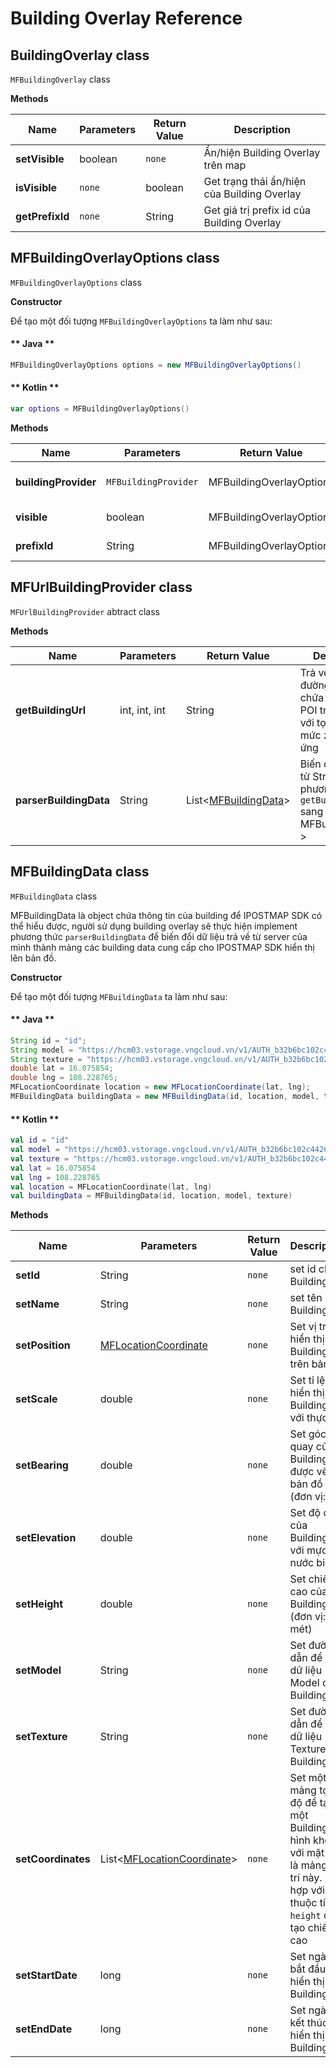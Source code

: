 # Building Overlay Reference

## BuildingOverlay class

`MFBuildingOverlay` class

**Methods**

| Name           | Parameters                              | Return Value | Description                                                                            |
|----------------|-----------------------------------------|--------------|----------------------------------------------------------------------------------------|
| **setVisible** | boolean                                 | `none`       | Ẩn/hiện Building Overlay trên map                                                      |
| **isVisible**  | `none`                                  | boolean      | Get trạng thái ẩn/hiện của Building Overlay                                            |
| **getPrefixId**| `none`                                  | String       | Get giá trị prefix id của Building Overlay                                             |

## MFBuildingOverlayOptions class

`MFBuildingOverlayOptions` class

**Constructor**

Để tạo một đối tượng `MFBuildingOverlayOptions` ta làm như sau:

<!-- tabs:start -->
#### ** Java **

```java
MFBuildingOverlayOptions options = new MFBuildingOverlayOptions()
```

#### ** Kotlin **

```kotlin
var options = MFBuildingOverlayOptions()
```
<!-- tabs:end -->

**Methods**

| Name           | Parameters                              | Return Value | Description                                                                            |
|----------------|-----------------------------------------|--------------|----------------------------------------------------------------------------------------|
| **buildingProvider**| `MFBuildingProvider`               | MFBuildingOverlayOptions| set đối tượng MFBuildingProvider cho MFBuildingOverlayOptions               |
| **visible**    | boolean                                 | MFBuildingOverlayOptions| set giá trị visible cho MFBuildingOverlayOptions                            |
| **prefixId**   | String                                  | MFBuildingOverlayOptions| Set giá trị prefixId cho MFBuildingOverlayOptions                           |


## MFUrlBuildingProvider class

`MFUrlBuildingProvider` abtract class

**Methods**

| Name           | Parameters                              | Return Value | Description                                                                            |
|----------------|-----------------------------------------|--------------|----------------------------------------------------------------------------------------|
| **getBuildingUrl** | int, int, int                       | String       | Trả về là một đường dẫn URL chứa dữ liệu của POI trên Tile ứng với tọa độ x, y và mức zoom tương ứng|
| **parserBuildingData**| String                           |List<[MFBuildingData](/ipostmap-map/android/v1.0/reference/building-overlay.md?id=mfbuildingdata-class)>| Biến đổi dữ liệu từ String trả vê từ phương thức `getBuildingUrl()` sang List< MFBuildingData >|

## MFBuildingData class

`MFBuildingData` class

MFBuildingData là object chứa thông tin của building để IPOSTMAP SDK có thể hiểu được, người sử dụng building overlay sẽ thực hiện implement phương thức `parserBuildingData` để biến
đổi dữ liệu trả về từ server của mình thành mảng các building data cung cấp cho IPOSTMAP SDK hiển thị lên bản đồ.

**Constructor**

Để tạo một đối tượng `MFBuildingData` ta làm như sau:

<!-- tabs:start -->
#### ** Java **

```java
String id = "id";
String model = "https://hcm03.vstorage.vngcloud.vn/v1/AUTH_b32b6bc102c44269ab7b55e7820e7116/sdk/models/5db6b4798b4711141457d8a9.obj";
String texture = "https://hcm03.vstorage.vngcloud.vn/v1/AUTH_b32b6bc102c44269ab7b55e7820e7116/sdk/textures/5db6b4798b4711141457d8ab.jpg";
double lat = 16.075854;
double lng = 108.228765;
MFLocationCoordinate location = new MFLocationCoordinate(lat, lng);
MFBuildingData buildingData = new MFBuildingData(id, location, model, texture);
```

#### ** Kotlin **

```kotlin
val id = "id"
val model = "https://hcm03.vstorage.vngcloud.vn/v1/AUTH_b32b6bc102c44269ab7b55e7820e7116/sdk/models/5db6b4798b4711141457d8a9.obj"
val texture = "https://hcm03.vstorage.vngcloud.vn/v1/AUTH_b32b6bc102c44269ab7b55e7820e7116/sdk/textures/5db6b4798b4711141457d8ab.jpg"
val lat = 16.075854
val lng = 108.228765
val location = MFLocationCoordinate(lat, lng)
val buildingData = MFBuildingData(id, location, model, texture)
```
<!-- tabs:end -->

**Methods**

| Name           | Parameters                              | Return Value | Description                                                                            |
|----------------|-----------------------------------------|--------------|----------------------------------------------------------------------------------------|
| **setId**      | String                                  | `none`       | set id cho Building                                                                    |
| **setName**    | String                                  | `none`       | set tên cho Building                                                                   |
| **setPosition**| [MFLocationCoordinate](/ipostmap-map/android/v1.0/reference/coordinates.md?id=mflocationcoordinate) | `none`| Set vị trí hiển thị của Building trên bản đồ                   |
| **setScale**   | double                                  | `none`       | Set tỉ lệ hiển thị của Building so với thực tế                                         |
| **setBearing** | double                                  | `none`       | Set góc quay của Building khi được vẽ lên bản đồ (đơn vị: độ)                          |
| **setElevation**| double                                 | `none`       | Set độ cao của Building so với mực nước biển                                           |
| **setHeight**  | double                                  | `none`       | Set chiều cao của Building (đơn vị: mét)                                               |
| **setModel**   | String                                  | `none`       | Set đường dẫn để lấy dữ liệu Model cho Building                                        |
| **setTexture** | String                                  | `none`       | Set đường dẫn để lấy dữ liệu Texture cho Building                                      |
| **setCoordinates** | List<[MFLocationCoordinate](/ipostmap-map/android/v1.0/reference/coordinates.md?id=mflocationcoordinate)> | `none`| Set một mảng tọa độ để tạo một Building hình khối với mặt đáy là mảng vị trí này. Kết hợp với thuộc tính `height` để tạo chiều cao|
| **setStartDate**   | long                                | `none`       | Set ngày bắt đầu hiển thị Building                                                     |
| **setEndDate** | long                                    | `none`       | Set ngày kết thúc hiển thị Building                                                    |

